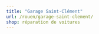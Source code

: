 ```yaml
---
title: "Garage Saint-Clément"
url: /rouen/garage-saint-clement/
shop: réparation de voitures
---
```


